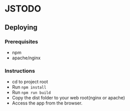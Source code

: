 # JSTODO
## Deploying
### Prerequisites
* npm
* apache/nginx
### Instructions
* cd to project root
* Run `npm install`
* Run `npm run build`
* Copy the dist folder to your web root(nginx or apache)
* Access the app from the browser.

